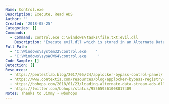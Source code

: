 ```yaml
---
Name: Control.exe
Description: Execute, Read ADS
Author: ''
Created: '2018-05-25'
Categories: []
Commands:
  - Command: control.exe c:\windows\tasks\file.txt:evil.dll
    Description: 'Execute evil.dll which is stored in an Alternate Data Stream (ADS).'
Full Path:
  - 'C:\Windows\system32\control.exe    '
  - 'C:\Windows\sysWOW64\control.exe     '
Code Sample: []
Detection: []
Resources:
  - https://pentestlab.blog/2017/05/24/applocker-bypass-control-panel/
  - https://www.contextis.com/resources/blog/applocker-bypass-registry-key-manipulation/
  - https://bohops.com/2018/01/23/loading-alternate-data-stream-ads-dll-cpl-binaries-to-bypass-applocker/
  - https://twitter.com/bohops/status/955659561008017409
Notes: Thanks to Jimmy - @bohops
---
```

